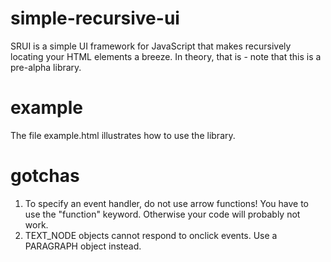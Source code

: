 # simple-recursive-ui
SRUI is a simple UI framework for JavaScript that makes recursively locating your HTML elements a breeze. In theory, that is - note that this is a pre-alpha library.

# example
The file example.html illustrates how to use the library.

# gotchas
1. To specify an event handler, do not use arrow functions! You have to use the "function" keyword. Otherwise your code will probably not work.
2. TEXT_NODE objects cannot respond to onclick events. Use a PARAGRAPH object instead.
